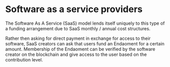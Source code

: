 # Software as a service providers

The Software As A Service (SaaS) model lends itself uniquely to this type of a funding arrangement due to SaaS monthly / annual cost structures.&#x20;

Rather then asking for direct payment in exchange for access to their software, SaaS creators can ask that users fund an Endaoment for a certain amount. Membership of the Endaoment can be verified by the software creator on the blockchain and give access to the user based on the contribution level.
